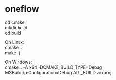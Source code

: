# oneflow
cd cmake  
mkdir build  
cd build  

On Linux:  
cmake ..  
make -j  
  
On Windows:  
cmake .. -A x64 -DCMAKE_BUILD_TYPE=Debug  
MSBuild /p:Configuration=Debug ALL_BUILD.vcxproj  




